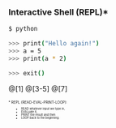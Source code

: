 ### Interactive Shell (REPL)*

```Bash
$ python

>>> print("Hello again!")
>>> a = 5
>>> print(a * 2)

>>> exit()
```

@[1] 
@[3-5] 
@[7] 

<div style="text-align:left; font-size:0.5em;">* REPL (READ-EVAL-PRINT-LOOP):</div>
<div style="text-align:left; font-size:0.4em;">
<ul style="Padding-Left:25px">
<li>READ whatever input we type in,</li>
<li>EVALuate it,</li>
<li>PRINT the result and then</li>
<li>LOOP back to the beginning.</li>
</ul>
</div>
